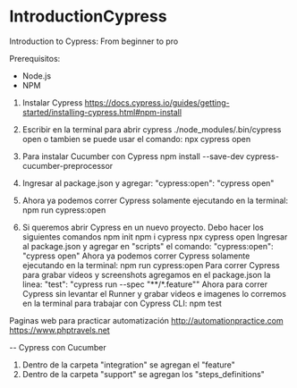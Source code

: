 # IntroductionCypress
Introduction to Cypress: From beginner to pro


Prerequisitos:
- Node.js
- NPM

1. Instalar Cypress
https://docs.cypress.io/guides/getting-started/installing-cypress.html#npm-install

2. Escribir en la terminal para abrir cypress
./node_modules/.bin/cypress open <Enter>
o tambien se puede usar el comando: npx cypress open <Enter>

3. Para instalar Cucumber con Cypress
npm  install --save-dev cypress-cucumber-preprocessor
4. Ingresar al package.json y agregar: "cypress:open": "cypress open"
5. Ahora ya podemos correr Cypress solamente ejecutando en la terminal: npm run cypress:open

6. Si queremos abrir Cypress en un nuevo proyecto. Debo hacer los siguientes comandos <Enter>
npm init
npm i cypress
npx cypress open
Ingresar al package.json y agregar en "scripts" el comando: "cypress:open": "cypress open"
Ahora ya podemos correr Cypress solamente ejecutando en la terminal: npm run cypress:open
Para correr Cypress para grabar videos y screenshots agregamos en el package.json la linea: "test": "cypress run --spec \"**/*.feature\""
Ahora para correr Cypress sin levantar el Runner y grabar videos e imagenes lo corremos en la terminal para trabajar con Cypress CLI: npm test


Paginas web para practicar automatización
http://automationpractice.com
https://www.phptravels.net

-- Cypress con Cucumber
1. Dentro de la carpeta "integration" se agregan el "feature"
2. Dentro de la carpeta "support" se agregan los "steps_definitions"
